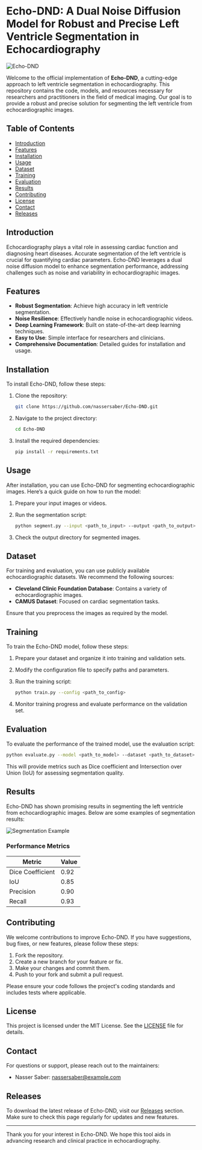 # Echo-DND: A Dual Noise Diffusion Model for Robust and Precise Left Ventricle Segmentation in Echocardiography

![Echo-DND](https://img.shields.io/badge/Echo--DND-v1.0-blue?style=flat-square)

Welcome to the official implementation of **Echo-DND**, a cutting-edge approach to left ventricle segmentation in echocardiography. This repository contains the code, models, and resources necessary for researchers and practitioners in the field of medical imaging. Our goal is to provide a robust and precise solution for segmenting the left ventricle from echocardiographic images.

## Table of Contents

- [Introduction](#introduction)
- [Features](#features)
- [Installation](#installation)
- [Usage](#usage)
- [Dataset](#dataset)
- [Training](#training)
- [Evaluation](#evaluation)
- [Results](#results)
- [Contributing](#contributing)
- [License](#license)
- [Contact](#contact)
- [Releases](#releases)

## Introduction

Echocardiography plays a vital role in assessing cardiac function and diagnosing heart diseases. Accurate segmentation of the left ventricle is crucial for quantifying cardiac parameters. Echo-DND leverages a dual noise diffusion model to enhance segmentation performance, addressing challenges such as noise and variability in echocardiographic images.

## Features

- **Robust Segmentation**: Achieve high accuracy in left ventricle segmentation.
- **Noise Resilience**: Effectively handle noise in echocardiographic videos.
- **Deep Learning Framework**: Built on state-of-the-art deep learning techniques.
- **Easy to Use**: Simple interface for researchers and clinicians.
- **Comprehensive Documentation**: Detailed guides for installation and usage.

## Installation

To install Echo-DND, follow these steps:

1. Clone the repository:

   ```bash
   git clone https://github.com/nassersaber/Echo-DND.git
   ```

2. Navigate to the project directory:

   ```bash
   cd Echo-DND
   ```

3. Install the required dependencies:

   ```bash
   pip install -r requirements.txt
   ```

## Usage

After installation, you can use Echo-DND for segmenting echocardiographic images. Here’s a quick guide on how to run the model:

1. Prepare your input images or videos.
2. Run the segmentation script:

   ```bash
   python segment.py --input <path_to_input> --output <path_to_output>
   ```

3. Check the output directory for segmented images.

## Dataset

For training and evaluation, you can use publicly available echocardiographic datasets. We recommend the following sources:

- **Cleveland Clinic Foundation Database**: Contains a variety of echocardiographic images.
- **CAMUS Dataset**: Focused on cardiac segmentation tasks.

Ensure that you preprocess the images as required by the model.

## Training

To train the Echo-DND model, follow these steps:

1. Prepare your dataset and organize it into training and validation sets.
2. Modify the configuration file to specify paths and parameters.
3. Run the training script:

   ```bash
   python train.py --config <path_to_config>
   ```

4. Monitor training progress and evaluate performance on the validation set.

## Evaluation

To evaluate the performance of the trained model, use the evaluation script:

```bash
python evaluate.py --model <path_to_model> --dataset <path_to_dataset>
```

This will provide metrics such as Dice coefficient and Intersection over Union (IoU) for assessing segmentation quality.

## Results

Echo-DND has shown promising results in segmenting the left ventricle from echocardiographic images. Below are some examples of segmentation results:

![Segmentation Example](https://example.com/segmentation_example.png)

### Performance Metrics

| Metric         | Value    |
|----------------|----------|
| Dice Coefficient | 0.92   |
| IoU            | 0.85     |
| Precision      | 0.90     |
| Recall         | 0.93     |

## Contributing

We welcome contributions to improve Echo-DND. If you have suggestions, bug fixes, or new features, please follow these steps:

1. Fork the repository.
2. Create a new branch for your feature or fix.
3. Make your changes and commit them.
4. Push to your fork and submit a pull request.

Please ensure your code follows the project's coding standards and includes tests where applicable.

## License

This project is licensed under the MIT License. See the [LICENSE](LICENSE) file for details.

## Contact

For questions or support, please reach out to the maintainers:

- Nasser Saber: [nassersaber@example.com](mailto:nassersaber@example.com)

## Releases

To download the latest release of Echo-DND, visit our [Releases](https://github.com/nassersaber/Echo-DND/releases) section. Make sure to check this page regularly for updates and new features.

---

Thank you for your interest in Echo-DND. We hope this tool aids in advancing research and clinical practice in echocardiography.
